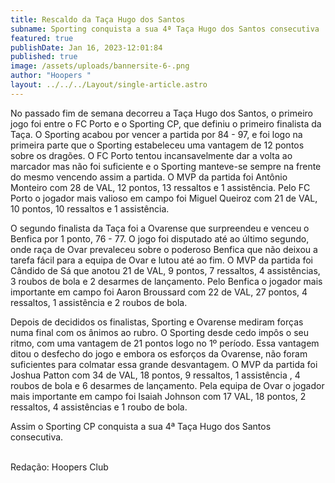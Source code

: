 ```yaml
---
title: Rescaldo da Taça Hugo dos Santos
subname: Sporting conquista a sua 4ª Taça Hugo dos Santos consecutiva
featured: true
publishDate: Jan 16, 2023-12:01:84
published: true
image: /assets/uploads/bannersite-6-.png
author: "Hoopers "
layout: ../../../Layout/single-article.astro
---
```

<!--StartFragment-->

No passado fim de semana decorreu a Taça Hugo dos Santos, o primeiro jogo foi entre o FC Porto e o Sporting CP, que definiu o primeiro finalista da Taça. O Sporting acabou por vencer a partida por 84 - 97, e foi logo na primeira parte que o Sporting estabeleceu uma vantagem de 12 pontos sobre os dragões. O FC Porto tentou incansavelmente dar a volta ao marcador mas não foi suficiente e o Sporting manteve-se sempre na frente do mesmo vencendo assim a partida. O MVP da partida foi Antônio Monteiro com 28 de VAL, 12 pontos, 13 ressaltos e 1 assistência. Pelo FC Porto o jogador mais valioso em campo foi Miguel Queiroz com 21 de VAL, 10 pontos, 10 ressaltos e 1 assistência.  



O segundo finalista da Taça foi a Ovarense que surpreendeu e venceu o Benfica por 1 ponto, 76 - 77. O jogo foi disputado até ao último segundo, onde raça de Ovar prevaleceu sobre o poderoso Benfica que não deixou a tarefa fácil para a equipa de Ovar e lutou até ao fim. O MVP da partida foi Cândido de Sá que anotou 21 de VAL, 9 pontos, 7 ressaltos, 4 assistências, 3 roubos de bola e 2 desarmes de lançamento. Pelo Benfica o jogador mais importante em campo foi Aaron Broussard com 22 de VAL, 27 pontos, 4 ressaltos, 1 assistência e 2 roubos de bola. 



Depois de decididos os finalistas, Sporting e Ovarense mediram forças numa final com os ânimos ao rubro. O Sporting desde cedo impôs o seu ritmo, com uma vantagem de 21 pontos logo no 1º período. Essa vantagem ditou o desfecho do jogo e embora os esforços da Ovarense, não foram suficientes para colmatar essa grande desvantagem. O MVP da partida foi Joshua Patton com 34 de VAL, 18 pontos, 9 ressaltos, 1 assistência , 4 roubos de bola e 6 desarmes de lançamento. Pela equipa de Ovar o jogador mais importante em campo foi Isaiah Johnson com 17 VAL, 18 pontos, 2 ressaltos, 4 assistências e 1 roubo de bola. 



Assim o Sporting CP conquista a sua 4ª Taça Hugo dos Santos consecutiva.

\
R﻿edação: Hoopers Club



<!--EndFragment-->